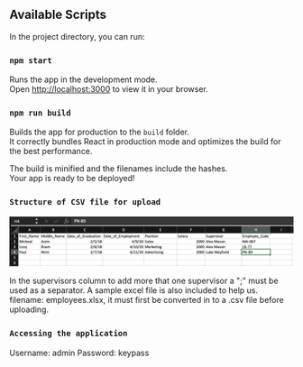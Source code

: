 ## Available Scripts

In the project directory, you can run:

### `npm start`

Runs the app in the development mode.\
Open [http://localhost:3000](http://localhost:3000) to view it in your browser.

### `npm run build`

Builds the app for production to the `build` folder.\
It correctly bundles React in production mode and optimizes the build for the best performance.

The build is minified and the filenames include the hashes.\
Your app is ready to be deployed!

### `Structure of CSV file for upload`

![alt text](smaple.png "Structure of CSV file")

In the supervisors column to add more that one supervisor a ";" must be used as a separator. A sample excel file is also included to help us. filename: employees.xlsx, it must first be converted in to a .csv file before uploading.


### `Accessing the application`

Username: admin
Password: keypass
